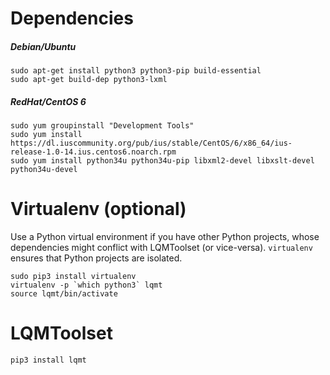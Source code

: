 # Dependencies

##### Debian/Ubuntu

    sudo apt-get install python3 python3-pip build-essential
    sudo apt-get build-dep python3-lxml

##### RedHat/CentOS 6

    sudo yum groupinstall "Development Tools"
    sudo yum install https://dl.iuscommunity.org/pub/ius/stable/CentOS/6/x86_64/ius-release-1.0-14.ius.centos6.noarch.rpm
    sudo yum install python34u python34u-pip libxml2-devel libxslt-devel python34u-devel

# Virtualenv (optional)

Use a Python virtual environment if you have other Python projects, whose dependencies might conflict with LQMToolset (or vice-versa). `virtualenv` ensures that Python projects are isolated.

    sudo pip3 install virtualenv
    virtualenv -p `which python3` lqmt
    source lqmt/bin/activate

# LQMToolset

    pip3 install lqmt
